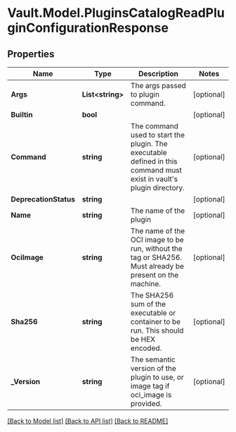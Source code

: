 # Vault.Model.PluginsCatalogReadPluginConfigurationResponse

## Properties

Name | Type | Description | Notes
------------ | ------------- | ------------- | -------------
**Args** | **List&lt;string&gt;** | The args passed to plugin command. | [optional] 
**Builtin** | **bool** |  | [optional] 
**Command** | **string** | The command used to start the plugin. The executable defined in this command must exist in vault&#x27;s plugin directory. | [optional] 
**DeprecationStatus** | **string** |  | [optional] 
**Name** | **string** | The name of the plugin | [optional] 
**OciImage** | **string** | The name of the OCI image to be run, without the tag or SHA256. Must already be present on the machine. | [optional] 
**Sha256** | **string** | The SHA256 sum of the executable or container to be run. This should be HEX encoded. | [optional] 
**_Version** | **string** | The semantic version of the plugin to use, or image tag if oci_image is provided. | [optional] 

[[Back to Model list]](../README.md#documentation-for-models) [[Back to API list]](../README.md#documentation-for-api-endpoints) [[Back to README]](../README.md)

